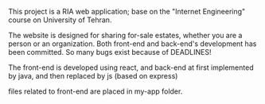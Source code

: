 This project is a RIA web application; base on the "Internet Engineering" course on University of Tehran.

The website is designed for sharing for-sale estates, whether you are a person or an organization. Both front-end and back-end's development has been committed. So many bugs exist because of DEADLINES!

The front-end is developed using react, and back-end at first implemented by java, and then replaced by js (based on express)

files related to front-end are placed in my-app folder.
